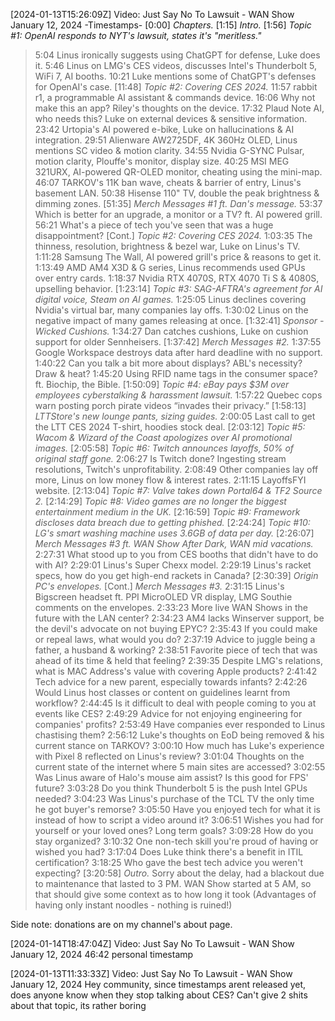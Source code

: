 [2024-01-13T15:26:09Z] Video: Just Say No To Lawsuit - WAN Show January 12, 2024 
-Timestamps-
[0:00] *Chapters.*
[1:15] *Intro.*
[1:56] *Topic #1: OpenAI responds to NYT's lawsuit, states it's "meritless."*
   > 5:04 Linus ironically suggests using ChatGPT for defense, Luke does it.
   > 5:46 Linus on LMG's CES videos, discusses Intel's Thunderbolt 5, WiFi 7, AI booths.
   > 10:21 Luke mentions some of ChatGPT's defenses for OpenAI's case.
[11:48] *Topic #2: Covering CES 2024.*
   > 11:57 rabbit r1, a programmable AI assistant & commands device.
   > 16:06 Why not make this an app? Riley's thoughts on the device.
   > 17:32 Plaud Note AI, who needs this? Luke on external devices & sensitive information.
   > 23:42 Urtopia's AI powered e-bike, Luke on hallucinations & AI integration.
   > 29:51 Alienware AW2725DF, 4K 360Hz OLED, Linus mentions SC video & motion clarity.
   > 34:55 Nvidia G-SYNC Pulsar, motion clarity, Plouffe's monitor, display size.
   > 40:25 MSI MEG 321URX, AI-powered QR-OLED monitor, cheating using the mini-map.
   > 46:07 TARKOV's 11K ban wave, cheats & barrier of entry, Linus's basement LAN.
   > 50:38 Hisense 110" TV, double the peak brightness & dimming zones.
[51:35] *Merch Messages #1 ft. Dan's message.*
   > 53:37 Which is better for an upgrade, a monitor or a TV? ft. AI powered grill.
   > 56:21 What's a piece of tech you've seen that was a huge disappointment?
[Cont.] *Topic #2: Covering CES 2024.*
   > 1:03:35 The thinness, resolution, brightness & bezel war, Luke on Linus's TV.
   > 1:11:28 Samsung The Wall, AI powered grill's price & reasons to get it.
   > 1:13:49 AMD AM4 X3D & G series, Linus recommends used GPUs over entry cards.
   > 1:18:37 Nvidia RTX 4070S, RTX 4070 Ti S & 4080S, upselling behavior.
[1:23:14] *Topic #3: SAG-AFTRA's agreement for AI digital voice, Steam on AI games.*
   > 1:25:05 Linus declines covering Nvidia's virtual bar, many companies lay offs.
   > 1:30:02 Linus on the negative impact of many games releasing at once.
[1:32:41] *Sponsor - Wicked Cushions.*
   > 1:34:27 Dan catches cushions, Luke on cushion support for older Sennheisers.
[1:37:42] *Merch Messages #2.*
   > 1:37:55 Google Workspace destroys data after hard deadline with no support.
   > 1:40:22 Can you talk a bit more about displays? ABL's necessity? Draw & heat?
   > 1:45:20 Using RFID name tags in the consumer space? ft. Biochip, the Bible.
[1:50:09] *Topic #4: eBay pays $3M over employees cyberstalking & harassment lawsuit.*
   > 1:57:22 Quebec cops warn posting porch pirate videos “invades their privacy.”
[1:58:13] *LTTStore's new lounge pants, sizing guides.*
   > 2:00:05 Last call to get the LTT CES 2024 T-shirt, hoodies stock deal.
[2:03:12] *Topic #5: Wacom & Wizard of the Coast apologizes over AI promotional images.*
[2:05:58] *Topic #6: Twitch announces layoffs, 50% of original staff gone.*
   > 2:06:27 Is Twitch done? Ingesting stream resolutions, Twitch's unprofitability.
   > 2:08:49 Other companies lay off more, Linus on low money flow & interest rates.
   > 2:11:15 LayoffsFYI website.
[2:13:04] *Topic #7: Valve takes down Portal64 & TF2 Source 2.*
[2:14:29] *Topic #8: Video games are no longer the biggest entertainment medium in the UK.*
[2:16:59] *Topic #9: Framework discloses data breach due to getting phished.*
[2:24:24] *Topic #10: LG's smart washing machine uses 3.6GB of data per day.*
[2:26:07] *Merch Messages #3 ft. WAN Show After Dark, WAN mid vacations.*
   > 2:27:31 What stood up to you from CES booths that didn't have to do with AI?
   > 2:29:01 Linus's Super Chexx model.
   > 2:29:19 Linus's racket specs, how do you get high-end rackets in Canada?
[2:30:39] *Origin PC's envelopes.*
[Cont.] *Merch Messages #3.*
   > 2:31:15 Linus's Bigscreen headset ft. PPI MicroOLED VR display, LMG Southie comments on the envelopes.
   > 2:33:23 More live WAN Shows in the future with the LAN center?
   > 2:34:23 AM4 lacks Winserver support, be the devil's advocate on not buying EPYC?
   > 2:35:43 If you could make or repeal laws, what would you do?
   > 2:37:19 Advice to juggle being a father, a husband & working?
   > 2:38:51 Favorite piece of tech that was ahead of its time & held that feeling?
   > 2:39:35 Despite LMG's relations, what is MAC Address's value with covering Apple products?
   > 2:41:42 Tech advice for a new parent, especially towards infants?
   > 2:42:26 Would Linus host classes or content on guidelines learnt from workflow?
   > 2:44:45 Is it difficult to deal with people coming to you at events like CES?
   > 2:49:29 Advice for not enjoying engineering for companies' profits?
   > 2:53:49 Have companies ever responded to Linus chastising them?
   > 2:56:12 Luke's thoughts on EoD being removed & his current stance on TARKOV?
   > 3:00:10 How much has Luke's experience with Pixel 8 reflected on Linus's review?
   > 3:01:04 Thoughts on the current state of the internet where 5 main sites are accessed?
   > 3:02:55 Was Linus aware of Halo's mouse aim assist? Is this good for FPS' future?
   > 3:03:28 Do you think Thunderbolt 5 is the push Intel GPUs needed?
   > 3:04:23 Was Linus's purchase of the TCL TV the only time he got buyer's remorse?
   > 3:05:50 Have you enjoyed tech for what it is instead of how to script a video around it?
   > 3:06:51 Wishes you had for yourself or your loved ones? Long term goals?
   > 3:09:28 How do you stay organized?
   > 3:10:32 One non-tech skill you're proud of having or wished you had?
   > 3:17:04 Does Luke think there's a benefit in ITIL certification?
   > 3:18:25 Who gave the best tech advice you weren't expecting?
[3:20:58] *Outro.*
Sorry about the delay, had a blackout due to maintenance that lasted to 3 PM. WAN Show started at 5 AM, so that should give some context as to how long it took (Advantages of having only instant noodles - nothing is ruined!)

Side note: donations are on my channel's about page.

[2024-01-14T18:47:04Z] Video: Just Say No To Lawsuit - WAN Show January 12, 2024 
46:42 personal timestamp

[2024-01-13T11:33:33Z] Video: Just Say No To Lawsuit - WAN Show January 12, 2024 
Hey community, since timestamps arent released yet, does anyone know when they stop talking about CES? Can't give 2 shits about that topic, its rather boring

